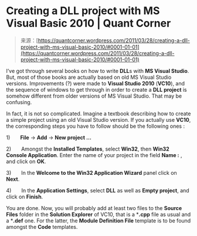 <!--yml
category: 未分类
date: 2024-05-18 08:10:31
-->

# Creating a DLL project with MS Visual Basic 2010 | Quant Corner

> 来源：[https://quantcorner.wordpress.com/2011/03/28/creating-a-dll-project-with-ms-visual-basic-2010/#0001-01-01](https://quantcorner.wordpress.com/2011/03/28/creating-a-dll-project-with-ms-visual-basic-2010/#0001-01-01)

I’ve got through several books on how to write **DLL**s with **MS Visual Studio**. But, most of those books are actually based on old MS Visual Studio versions. Improvements (?) were made to **Visual Studio 2010** (**VC10**), and the sequence of windows to get through in order to create a **DLL project** is somehow different from older versions of MS Visual Studio. That may be confusing.

In fact, it is not so complicated. Imagine a textbook describing how to create a simple project using an old Visual Studio version. If you actually use **VC10**, the corresponding steps you have to follow should be the following ones :

1)       **File** -> **Add** -> **New project …**

2)       Amongst the **Installed Templates**, select **Win32**, then **Win32 Console Application**. Enter the name of your project in the field **Name :** , and click on **OK**.

3)       In the **Welcome to the Win32 Application Wizard** panel click on **Next**.

4)       In the **Application Settings**, select **DLL** as well as **Empty project**, and click on **Finish**.

You are done. Now, you will probably add at least two files to the **Source Files** folder in the **Solution Explorer** of VC10, that is a ***.cpp** file as usual and a ***.def** one. For the latter, the **Module Definition File** template is to be found amongst the **Code** templates.
